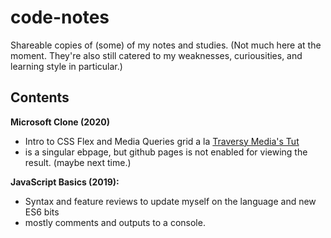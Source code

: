 # code-notes
Shareable copies of (some) of my notes and studies.
(Not much here at the moment. They're also still catered to my weaknesses, curiousities, and learning style in particular.)

## Contents
**Microsoft Clone (2020)**
- Intro to CSS Flex and Media Queries grid a la [Traversy Media's Tut](https://youtu.be/uKgn-To1C4Q)
- is a singular ebpage, but github pages is not enabled for viewing the result. (maybe next time.)

**JavaScript Basics (2019):**
- Syntax and feature reviews to update myself on the language and new ES6 bits
- mostly comments and outputs to a console.
